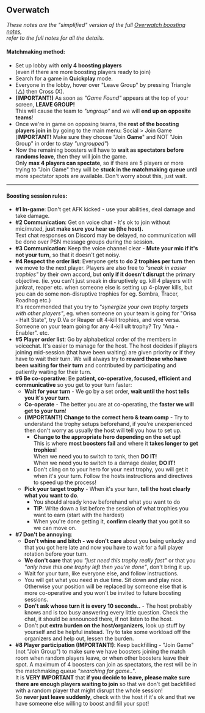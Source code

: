 ## Overwatch

_These notes are the "simplified" version of the full [Overwatch boosting notes](./overwatch.md),  
refer to the full notes for all the details._

#### Matchmaking method:  

- Set up lobby with **only 4 boosting players**  
  (even if there are more boosting players ready to join)
- Search for a game in **Quickplay** mode.
- Everyone in the lobby, hover over "Leave Group" by pressing <span>Triangle (&#9651;) then Cross (X)</span>.
- **(IMPORTANT!)** As soon as _"Game Found"_ appears at the top of your screen, **LEAVE GROUP!**  
  This will cause the team to _"ungroup"_ and we will **end up on opposite teams**!
- Once we're in game on opposing teams, the **rest of the boosting players join in** by going to the main menu: Social > Join Game  
  (**IMPORTANT!** Make sure they choose "Join **Game**" and NOT "Join Group" in order to stay _"ungrouped"_)
- Now the remaining boosters will have to **wait as spectators before randoms leave**, then they will join the game.  
  Only **max 4 players can spectate**, so if there are 5 players or more trying to "Join Game" they will be **stuck in the matchmaking queue** until more spectator spots are available. Don't worry about this, just wait.

---

#### Boosting session rules:  

- **#1 In-game**: Don't get AFK kicked - use your abilities, deal damage and take damage.
- **#2 Communication**: Get on voice chat - It's ok to join without mic/muted, **just make sure you hear us (the host).**  
  Text chat responses on Discord may be delayed, no communication will be done over PSN message groups during the session.  
- **#3 Communication**: Keep the voice channel clear - **Mute your mic if it's not your turn**, so that it doesn't get noisy.
- **#4 Respect the order list**: Everyone gets to **do 2 trophies per turn** then we move to the next player. Players are also free to _"sneak in easier trophies"_ by their own accord, but **only if it doesn't disrupt** the primary objective. (ie. you can't just sneak in disruptively eg. kill 4 players with junkrat, reaper etc. when someone else is setting up 4-player kills, but you can do some non-disruptive trophies for eg. Sombra, Tracer, Roadhog etc.)  
It's recommended that you try to _"synergize your own trophy targets with other players"_, eg. when someone on your team is going for "Orisa - Halt State", try D.Va or Reaper ult 4-kill trophies, and vice versa. Someone on your team going for any 4-kill ult trophy? Try "Ana - Enabler". etc.  
- **#5 Player order list**: Go by alphabetical order of the members in voicechat. It's easier to manage for the host. The host decides if players joining mid-session (that have been waiting) are given priority or if they have to wait their turn. We will always try to **reward those who have been waiting for their turn** and contributed by participating and patiently waiting for their turn.  
- **#6 Be co-operative**: Be **patient, co-operative, focused, efficient and communicative** so you get to your turn faster:
  - **Wait for your turn** - We go by a set order, **wait until the host tells you it's your turn**.  
  - **Co-operate** - The better you are at co-operating, the **faster we will get to your turn**!
  - **(IMPORTANT!) Change to the correct hero & team comp** - Try to understand the trophy setups beforehand, if you're unexperienced then don't worry as usually the host will tell you how to set up.  
      - **Change to the appropriate hero depending on the set up!**  
      This is where **most boosters fail** and where it **takes longer to get trophies**!  
      When we need you to switch to tank, then **DO IT!**  
      When we need you to switch to a damage dealer, **DO IT!**  
      - Don't cling on to your hero for your next trophy, you will get it when it's your turn. Follow the hosts instructions and directives to speed up the process!  
  - **Pick your target trophy** - When it's your turn, **tell the host clearly what you want to do**.
      - You should already know beforehand what you want to do
      - **TIP**: Write down a list before the session of what trophies you want to earn (start with the hardest)  
      - When you're done getting it, **confirm clearly** that you got it so we can move on.  
- **#7 Don't be annoying**:  
  - **Don't whine and bitch - we don't care** about you being unlucky and that you got here late and now you have to wait for a full player rotation before your turn.  
  - **We don't care** that you _"just need this trophy really fast"_ or that you _"only have this one trophy left then you're done"_, don't bring it up.  
  - Wait for your turn, like everyone else, and follow instructions.
  - You will get what you need in due time. Sit down and play nice. Otherwise your position will be replaced by someone else that is more co-operative and you won't be invited to future boosting sessions.
  - **Don't ask whose turn it is every 10 seconds..** - The host probably knows and is too busy answering every little question. Check the chat, it should be announced there, if not listen to the host.  
  - Don't put **extra burden on the host/organizers**, look up stuff by yourself and be helpful instead. Try to take some workload off the organizers and help out, lessen the burden.
- **#8 Player participation (IMPORTANT!)**: Keep backfilling - "Join Game" (not "Join Group") to make sure we have boosters joining the match room when random players leave, or when other boosters leave their spot. A maximum of 4 boosters can join as spectators, the rest will be in the matchmaking queue _"searching for game.."_.  
It is **VERY IMPORTANT** that **if you decide to leave, please make sure there are enough players waiting to join** so that we don't get backfilled with a random player that might disrupt the whole session!  
So **never just leave suddenly**, check with the host if it's ok and that we have someone else willing to boost and fill your spot!
